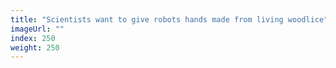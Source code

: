 ```yaml
---
title: "Scientists want to give robots hands made from living woodlice"
imageUrl: ""
index: 250
weight: 250
---
```

